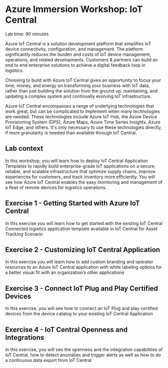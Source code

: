 # Azure Immersion Workshop: IoT Central

Lab time: 90 minutes

Azure IoT Central is a solution development platform that simplifies IoT device connectivity, configuration, and management. The platform significantly reduces the burden and costs of IoT device management, operations, and related developments. Customers & partners can build an end to end enterprise solutions to achieve a digital feedback loop in logistics. 

Choosing to build with Azure IoT Central gives an opportunity to focus your time, money, and energy on transforming your business with IoT data, rather than just building the solution from the ground up. maintaining, and updating a complex system and continually evolving IoT infrastructure.

Azure IoT Central encompasses a range of underlying technologies that work great, but can be complicated to implement when many technologies are needed. These technologies include Azure IoT Hub, the Azure Device Provisioning System (DPS), Azure Maps, Azure Time Series Insights, Azure IoT Edge, and others. It's only necessary to use these technologies directly, if more granularity is needed than available through IoT Central.

## Lab context

In this workshop, you will learn how to deploy IoT Central Application Templates to rapidly build enterprise-grade IoT applications on a secure, reliable, and scalable infrastructure that optimize supply chains, improve experiences for customers, and track inventory more efficiently. You will see how Azure IoT Central enables the easy monitoring and management of a fleet of remote devices for logistics operations.

## Exercise 1 - Getting Started with Azure IoT Central

In this exercise you will learn how to get started with the existing IoT Central Connected logistics application template available in IoT Central for Asset Tracking Scenario

## Exercise 2 - Customizing IoT Central Application

In this exercise you will learn how to add custom branding and operator resources to an Azure IoT Central application with white labeling options for a better visual fit with an organization’s other applications

## Exercise 3 -	Connect IoT Plug and Play Certified Devices

In this exercise, you will see how to connect an IoT Plug and play certified devices from the device catalog to your existing IoT Central Application

## Exercise 4 -	IoT Central Openness and Integrations

In this exercise, you will see the openness and the integration capabilities of IoT Central, how to detect anomalies and trigger alerts as well as how to do a continuous data export from IoT Central


